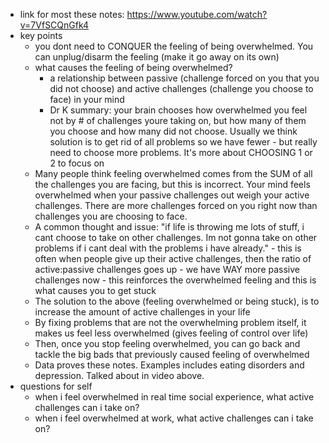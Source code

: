   * link for most these notes: https://www.youtube.com/watch?v=7VfSCQnGfk4
  * key points
    * you dont need to CONQUER the feeling of being overwhelmed. You can unplug/disarm the feeling (make it go away on its own)
    * what causes the feeling of being overwhelmed?
      * a relationship between passive (challenge forced on you that you did not choose) and active challenges (challenge you choose to face) in your mind
      * Dr K summary: your brain chooses how overwhelmed you feel not by # of challenges youre taking on, but how many of them you choose and how many did not choose. Usually we think solution is to get rid of all problems so we have fewer - but really need to choose more problems. It's more about CHOOSING 1 or 2 to focus on
    * Many people think feeling overwhelmed comes from the SUM of all the challenges you are facing, but this is incorrect. Your mind feels overwhelmed when your passive challenges out weigh your active challenges. There are more challenges forced on you right now than challenges you are choosing to face.
    * A common thought and issue: "if life is throwing me lots of stuff, i cant choose to take on other challenges. Im not gonna take on other problems if i cant deal with the problems i have already." - this is often when people give up their active challenges, then the ratio of active:passive challenges goes up - we have WAY more passive challenges now - this reinforces the overwhelmed feeling and this is what causes you to get stuck
    * The solution to the above (feeling overwhelmed or being stuck), is to increase the amount of active challenges in your life
    * By fixing problems that are not the overwhelming problem itself, it makes us feel less overwhelmed (gives feeling of control over life)
    * Then, once you stop feeling overwhelmed, you can go back and tackle the big bads that previously caused feeling of overwhelmed
    * Data proves these notes. Examples includes eating disorders and depression. Talked about in video above.
  * questions for self
    * when i feel overwhelmed in real time social experience, what active challenges can i take on?
    * when i feel overwhelmed at work, what active challenges can i take on?
